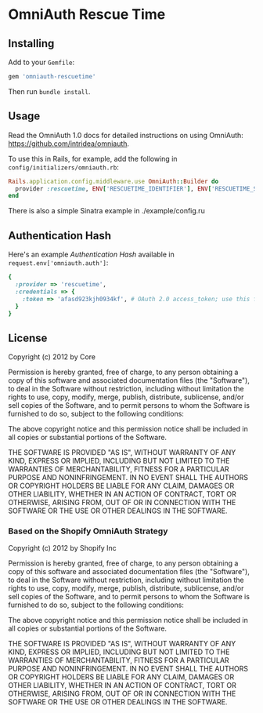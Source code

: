 # OmniAuth Rescue Time

## Installing

Add to your `Gemfile`:

```ruby
gem 'omniauth-rescuetime'
```

Then run `bundle install`.

## Usage

Read the OmniAuth 1.0 docs for detailed instructions on using OmniAuth: https://github.com/intridea/omniauth.

To use this in Rails, for example, add the following in `config/initializers/omniauth.rb`:

```ruby
Rails.application.config.middleware.use OmniAuth::Builder do
  provider :rescuetime, ENV['RESCUETIME_IDENTIFIER'], ENV['RESCUETIME_SECRET']
end
```

There is also a simple Sinatra example in ./example/config.ru

## Authentication Hash

Here's an example *Authentication Hash* available in `request.env['omniauth.auth']`:

```ruby
{
  :provider => 'rescuetime',
  :credentials => {
    :token => 'afasd923kjh0934kf', # OAuth 2.0 access_token; use this for authenticating API requests
  }
}
```

## License
Copyright (c) 2012 by Core

Permission is hereby granted, free of charge, to any person obtaining a copy of this software and associated documentation files (the "Software"), to deal in the Software without restriction, including without limitation the rights to use, copy, modify, merge, publish, distribute, sublicense, and/or sell copies of the Software, and to permit persons to whom the Software is furnished to do so, subject to the following conditions:

The above copyright notice and this permission notice shall be included in all copies or substantial portions of the Software.

THE SOFTWARE IS PROVIDED "AS IS", WITHOUT WARRANTY OF ANY KIND, EXPRESS OR IMPLIED, INCLUDING BUT NOT LIMITED TO THE WARRANTIES OF MERCHANTABILITY, FITNESS FOR A PARTICULAR PURPOSE AND NONINFRINGEMENT. IN NO EVENT SHALL THE AUTHORS OR COPYRIGHT HOLDERS BE LIABLE FOR ANY CLAIM, DAMAGES OR OTHER LIABILITY, WHETHER IN AN ACTION OF CONTRACT, TORT OR OTHERWISE, ARISING FROM, OUT OF OR IN CONNECTION WITH THE SOFTWARE OR THE USE OR OTHER DEALINGS IN THE SOFTWARE.

### Based on the Shopify OmniAuth Strategy
Copyright (c) 2012 by Shopify Inc

Permission is hereby granted, free of charge, to any person obtaining a copy of this software and associated documentation files (the "Software"), to deal in the Software without restriction, including without limitation the rights to use, copy, modify, merge, publish, distribute, sublicense, and/or sell copies of the Software, and to permit persons to whom the Software is furnished to do so, subject to the following conditions:

The above copyright notice and this permission notice shall be included in all copies or substantial portions of the Software.

THE SOFTWARE IS PROVIDED "AS IS", WITHOUT WARRANTY OF ANY KIND, EXPRESS OR IMPLIED, INCLUDING BUT NOT LIMITED TO THE WARRANTIES OF MERCHANTABILITY, FITNESS FOR A PARTICULAR PURPOSE AND NONINFRINGEMENT. IN NO EVENT SHALL THE AUTHORS OR COPYRIGHT HOLDERS BE LIABLE FOR ANY CLAIM, DAMAGES OR OTHER LIABILITY, WHETHER IN AN ACTION OF CONTRACT, TORT OR OTHERWISE, ARISING FROM, OUT OF OR IN CONNECTION WITH THE SOFTWARE OR THE USE OR OTHER DEALINGS IN THE SOFTWARE.
